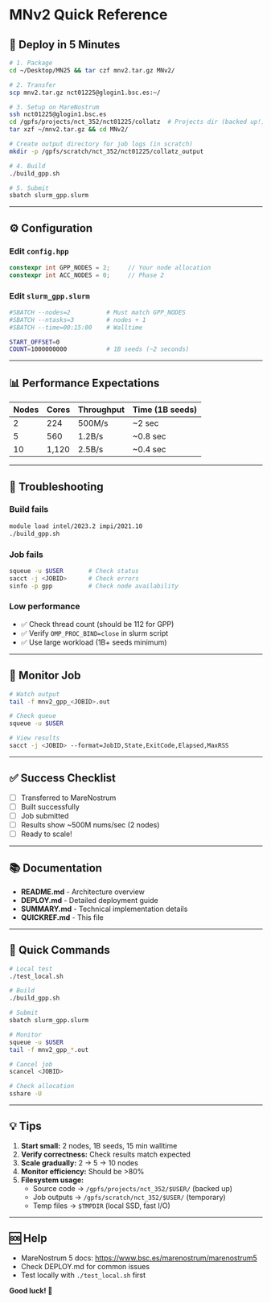 # MNv2 Quick Reference

## 🚀 Deploy in 5 Minutes

```bash
# 1. Package
cd ~/Desktop/MN25 && tar czf mnv2.tar.gz MNv2/

# 2. Transfer
scp mnv2.tar.gz nct01225@glogin1.bsc.es:~/

# 3. Setup on MareNostrum
ssh nct01225@glogin1.bsc.es
cd /gpfs/projects/nct_352/nct01225/collatz  # Projects dir (backed up!)
tar xzf ~/mnv2.tar.gz && cd MNv2/

# Create output directory for job logs (in scratch)
mkdir -p /gpfs/scratch/nct_352/nct01225/collatz_output

# 4. Build
./build_gpp.sh

# 5. Submit
sbatch slurm_gpp.slurm
```

---

## ⚙️ Configuration

### Edit `config.hpp`
```cpp
constexpr int GPP_NODES = 2;     // Your node allocation
constexpr int ACC_NODES = 0;     // Phase 2
```

### Edit `slurm_gpp.slurm`
```bash
#SBATCH --nodes=2          # Must match GPP_NODES
#SBATCH --ntasks=3         # nodes + 1
#SBATCH --time=00:15:00    # Walltime

START_OFFSET=0
COUNT=1000000000           # 1B seeds (~2 seconds)
```

---

## 📊 Performance Expectations

| Nodes | Cores | Throughput | Time (1B seeds) |
|-------|-------|------------|-----------------|
| 2     | 224   | 500M/s     | ~2 sec          |
| 5     | 560   | 1.2B/s     | ~0.8 sec        |
| 10    | 1,120 | 2.5B/s     | ~0.4 sec        |

---

## 🐛 Troubleshooting

### Build fails
```bash
module load intel/2023.2 impi/2021.10
./build_gpp.sh
```

### Job fails
```bash
squeue -u $USER       # Check status
sacct -j <JOBID>      # Check errors
sinfo -p gpp          # Check node availability
```

### Low performance
- ✅ Check thread count (should be 112 for GPP)
- ✅ Verify `OMP_PROC_BIND=close` in slurm script
- ✅ Use large workload (1B+ seeds minimum)

---

## 📝 Monitor Job

```bash
# Watch output
tail -f mnv2_gpp_<JOBID>.out

# Check queue
squeue -u $USER

# View results
sacct -j <JOBID> --format=JobID,State,ExitCode,Elapsed,MaxRSS
```

---

## ✅ Success Checklist

- [ ] Transferred to MareNostrum
- [ ] Built successfully
- [ ] Job submitted
- [ ] Results show ~500M nums/sec (2 nodes)
- [ ] Ready to scale!

---

## 📚 Documentation

- **README.md** - Architecture overview
- **DEPLOY.md** - Detailed deployment guide
- **SUMMARY.md** - Technical implementation details
- **QUICKREF.md** - This file

---

## 🎯 Quick Commands

```bash
# Local test
./test_local.sh

# Build
./build_gpp.sh

# Submit
sbatch slurm_gpp.slurm

# Monitor
squeue -u $USER
tail -f mnv2_gpp_*.out

# Cancel job
scancel <JOBID>

# Check allocation
sshare -U
```

---

## 💡 Tips

1. **Start small:** 2 nodes, 1B seeds, 15 min walltime
2. **Verify correctness:** Check results match expected
3. **Scale gradually:** 2 → 5 → 10 nodes
4. **Monitor efficiency:** Should be >80%
5. **Filesystem usage:**
   - Source code → `/gpfs/projects/nct_352/$USER/` (backed up)
   - Job outputs → `/gpfs/scratch/nct_352/$USER/` (temporary)
   - Temp files → `$TMPDIR` (local SSD, fast I/O)

---

## 🆘 Help

- MareNostrum 5 docs: https://www.bsc.es/marenostrum/marenostrum5
- Check DEPLOY.md for common issues
- Test locally with `./test_local.sh` first

**Good luck! 🚀**
